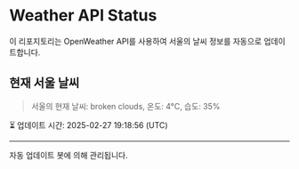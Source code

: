 
# Weather API Status

이 리포지토리는 OpenWeather API를 사용하여 서울의 날씨 정보를 자동으로 업데이트합니다.

## 현재 서울 날씨
> 서울의 현재 날씨: broken clouds, 온도: 4°C, 습도: 35%

⏳ 업데이트 시간: 2025-02-27 19:18:56 (UTC)

---
자동 업데이트 봇에 의해 관리됩니다.
